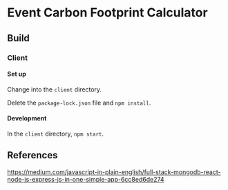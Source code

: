 # Event Carbon Footprint Calculator


## Build

### Client

#### Set up

Change into the `client` directory.

Delete the `package-lock.json` file and `npm install`.

#### Development

In the `client` directory, `npm start`.






## References

https://medium.com/javascript-in-plain-english/full-stack-mongodb-react-node-js-express-js-in-one-simple-app-6cc8ed6de274



